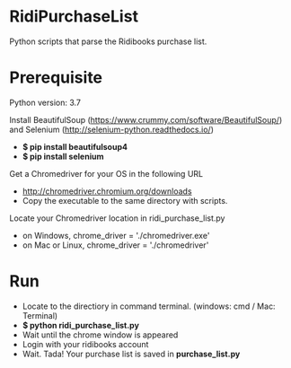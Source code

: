 # RidiPurchaseList
Python scripts that parse the Ridibooks purchase list.

# Prerequisite
Python version: 3.7

Install BeautifulSoup (https://www.crummy.com/software/BeautifulSoup/) and Selenium (http://selenium-python.readthedocs.io/)
- **$ pip install beautifulsoup4**
- **$ pip install selenium**

Get a Chromedriver for your OS in the following URL
- http://chromedriver.chromium.org/downloads
- Copy the executable to the same directory with scripts.

Locate your Chromedriver location in ridi_purchase_list.py
- on Windows, chrome_driver = './chromedriver.exe'
- on Mac or Linux, chrome_driver = './chromedriver'

# Run
- Locate to the directiory in command terminal. (windows: cmd / Mac: Terminal)
- **$ python ridi_purchase_list.py**
- Wait until the chrome window is appeared
- Login with your ridibooks account
- Wait. Tada! Your purchase list is saved in **purchase_list.py**

